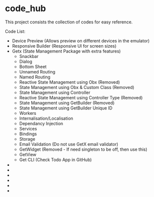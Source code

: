 # code_hub

This project consists the collection of codes for easy reference.

Code List:
+ Device Preview (Allows preview on different devices in the emulator)
+ Responsive Builder (Responsive UI for screen sizes)
+ Getx (State Management Package with extra features)
    - Snackbar
    - Dialog
    - Bottom Sheet
    - Unnamed Routing
    - Named Routing
    - Reactive State Management using Obx (Removed)
    - State Management using Obx & Custom Class (Removed)
    - State Management using Controller 
    - Reactive State Management using Controller Type (Removed)
    - State Management using GetBuilder (Removed)
    - State Management using GetBuilder Unique ID
    - Workers
    - Internalisation/Localisation
    - Dependancy Injection
    - Services
    - Bindings
    - Storage
    - Email Validation (Do not use GetX email validator)
    - GetWidget (Removed - If need singleton to be off, then use this)
    - GetView
    - Get CLI (Check Todo App in GitHub)
+
+
+
+
+
+
